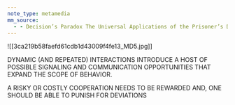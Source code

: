 ```yaml
---
note_type: metamedia
mm_source:
  - - Decision’s Paradox The Universal Applications of the Prisoner’s Dilemma  by Stefan Wendin  Medium.md
---
```


![[3ca219b58faefd61cdb1d43009f4fe13_MD5.jpg]]

DYNAMIC (AND REPEATED) INTERACTIONS
INTRODUCE A HOST OF POSSIBLE
SIGNALING AND COMMUNICATION
OPPORTUNITIES THAT EXPAND THE SCOPE
OF BEHAVIOR.

A RISKY OR COSTLY COOPERATION NEEDS
TO BE REWARDED AND, ONE SHOULD BE
ABLE TO PUNISH FOR DEVIATIONS


